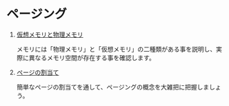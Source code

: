 # ページング

1. [仮想メモリと物理メモリ](./address_space/)

    メモリには「物理メモリ」と「仮想メモリ」の二種類がある事を説明し、実際に異なるメモリ空間が存在する事を確認します。

1. [ページの割当て](./mapping/)

    簡単なページの割当てを通して、ページングの概念を大雑把に把握しましょう。

<!--
要所要所でまとめる
1. ページングの階層構造

    ページ構造は階層的に管理されています。なぜ階層的に管理する必要があるのか、どのように管理されているのかを解説します。

1. [プロセススレッド](./process/)

    メモリ仮想化の目的を知るため、プロセスについてメモリ管理の側面から復習します。

1. メモリ共有

    ページ単位での仮想メモリ管理の有用例としてメモリ共有を取り上げ、どのように実現されているかをざっくりと説明します。

1. 異なるコア間のページテーブル管理

    仮想メモリの設定はコア間で独立しています。個別に管理する場合と、双方をまとめて管理する場合の双方を試してみましょう。

1. ページテーブル

    複数のページ（2MB分）を管理するためのテーブルであるページテーブルに触れてみます。

1. ヒュージページ

    ヒュージページがどういう物か学び、どういう場面で有用なのか考えてみます。

### WIP
- ページフォルト
- CoW
-->